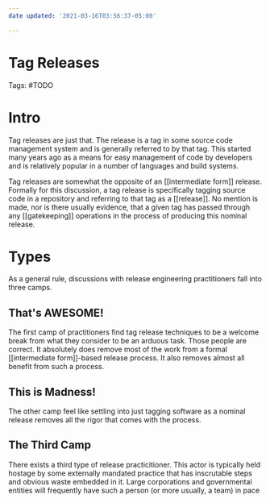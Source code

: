 ```yaml
---
date updated: '2021-03-16T03:56:37-05:00'

---
```


# Tag Releases

Tags: #TODO

# Intro
Tag releases are just that.  The release is a tag in some source code management system and is generally referred to by that tag.  This started many years ago as a means for easy management of code by developers and is relatively popular in a number of languages and build systems.

Tag releases are somewhat the opposite of an [[intermediate form]] release.  Formally for this discussion, a tag release is specifically tagging source code in a repository and referring to that tag as a [[release]].  No mention is made, nor is there usually evidence, that a given tag has passed through any [[gatekeeping]] operations in the process of producing this nominal release.

# Types
As a general rule, discussions with release engineering practitioners fall into three camps. 

## That's AWESOME!

The first camp of practitioners find tag release techniques to be a welcome break from what they consider to be an arduous task.  Those people are correct.  It absolutely does remove most of the work from a formal [[intermediate form]]-based release process.  It also removes almost all benefit from such a process.

## This is Madness!

The other camp feel like settling into just tagging software as a nominal release removes all the rigor that comes with the process.  

## The Third Camp

There exists a third type of release practicitioner.  This actor is typically held hostage by some externally mandated practice that has inscrutable steps and obvious waste embedded in it.  Large corporations and governmental entities will frequently have such a person (or more usually, a team) in pace